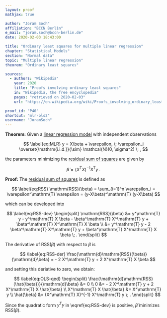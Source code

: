 ```yaml
---
layout: proof
mathjax: true

author: "Joram Soch"
affiliation: "BCCN Berlin"
e_mail: "joram.soch@bccn-berlin.de"
date: 2020-02-03 18:43:00

title: "Ordinary least squares for multiple linear regression"
chapter: "Statistical Models"
section: "Normal data"
topic: "Multiple linear regression"
theorem: "Ordinary least squares"

sources:
  - authors: "Wikipedia"
    year: 2020
    title: "Proofs involving ordinary least squares"
    in: "Wikipedia, the free encyclopedia"
    pages: "retrieved on 2020-02-03"
    url: "https://en.wikipedia.org/wiki/Proofs_involving_ordinary_least_squares#Least_squares_estimator_for_%CE%B2"

proof_id: "P40"
shortcut: "mlr-ols2"
username: "JoramSoch"
---
```



**Theorem:** Given a [linear regression model](/D/mlr) with independent observations

$$ \label{eq:MLR}
y = X\beta + \varepsilon, \; \varepsilon_i \overset{\mathrm{i.i.d.}}{\sim} \mathcal{N}(0, \sigma^2) \; ,
$$

the parameters minimizing the [residual sum of squares](/D/rss) are given by

$$ \label{eq:OLS}
\hat{\beta} = (X^\mathrm{T} X)^{-1} X^\mathrm{T} y \; .
$$


**Proof:** The [residual sum of squares](/D/rss) is defined as

$$ \label{eq:RSS}
\mathrm{RSS}(\beta) = \sum_{i=1}^n \varepsilon_i = \varepsilon^\mathrm{T} \varepsilon = (y-X\beta)^\mathrm{T} (y-X\beta)
$$

which can be developed into

$$ \label{eq:RSS-dev}
\begin{split}
\mathrm{RSS}(\beta) &= y^\mathrm{T} y - y^\mathrm{T} X \beta - \beta^\mathrm{T} X^\mathrm{T} y + \beta^\mathrm{T} X^\mathrm{T} X \beta \\
&= y^\mathrm{T} y - 2 \beta^\mathrm{T} X^\mathrm{T} y + \beta^\mathrm{T} X^\mathrm{T} X \beta \; .
\end{split}
$$

The derivative of $\mathrm{RSS}(\beta)$ with respect to $\beta$ is

$$ \label{eq:RSS-der}
\frac{\mathrm{d}\mathrm{RSS}(\beta)}{\mathrm{d}\beta} = - 2 X^\mathrm{T} y + 2 X^\mathrm{T} X \beta
$$

and setting this deriative to zero, we obtain:

$$ \label{eq:OLS-qed}
\begin{split}
\frac{\mathrm{d}\mathrm{RSS}(\hat{\beta})}{\mathrm{d}\beta} &= 0 \\
0 &= - 2 X^\mathrm{T} y + 2 X^\mathrm{T} X \hat{\beta} \\
X^\mathrm{T} X \hat{\beta} &= X^\mathrm{T} y \\
\hat{\beta} &= (X^\mathrm{T} X)^{-1} X^\mathrm{T} y \; .
\end{split}
$$

Since the quadratic form $y^\mathrm{T} y$ in \eqref{eq:RSS-dev} is positive, $\hat{\beta}$ minimizes $\mathrm{RSS}(\beta)$.